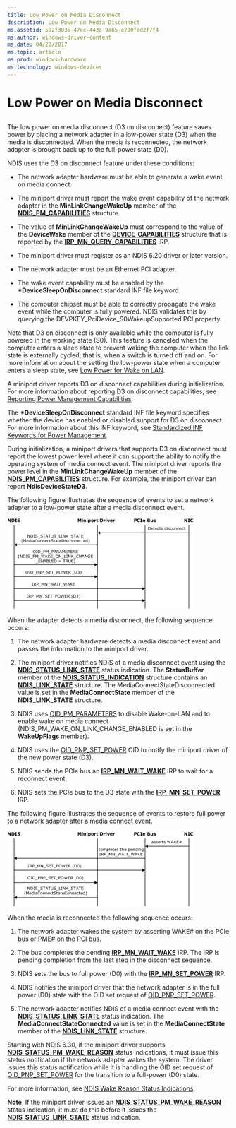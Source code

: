 ```yaml
---
title: Low Power on Media Disconnect
description: Low Power on Media Disconnect
ms.assetid: 592f3835-47ec-443a-9ab5-e700fed2f7f4
ms.author: windows-driver-content
ms.date: 04/20/2017
ms.topic: article
ms.prod: windows-hardware
ms.technology: windows-devices
---
```


# Low Power on Media Disconnect


## <a href="" id="ddk--nr"></a>


The low power on media disconnect (D3 on disconnect) feature saves power by placing a network adapter in a low-power state (D3) when the media is disconnected. When the media is reconnected, the network adapter is brought back up to the full-power state (D0).

NDIS uses the D3 on disconnect feature under these conditions:

-   The network adapter hardware must be able to generate a wake event on media connect.

-   The miniport driver must report the wake event capability of the network adapter in the **MinLinkChangeWakeUp** member of the [**NDIS\_PM\_CAPABILITIES**](https://msdn.microsoft.com/library/windows/hardware/ff566748) structure.

-   The value of **MinLinkChangeWakeUp** must correspond to the value of the **DeviceWake** member of the [**DEVICE\_CAPABILITIES**](https://msdn.microsoft.com/library/windows/hardware/ff543095) structure that is reported by the [**IRP\_MN\_QUERY\_CAPABILITIES**](https://msdn.microsoft.com/library/windows/hardware/ff551664) IRP.

-   The miniport driver must register as an NDIS 6.20 driver or later version.

-   The network adapter must be an Ethernet PCI adapter.

-   The wake event capability must be enabled by the **\*DeviceSleepOnDisconnect** standard INF file keyword.

-   The computer chipset must be able to correctly propagate the wake event while the computer is fully powered. NDIS validates this by querying the DEVPKEY\_PciDevice\_S0WakeupSupported PCI property.

Note that D3 on disconnect is only available while the computer is fully powered in the working state (S0). This feature is canceled when the computer enters a sleep state to prevent waking the computer when the link state is externally cycled; that is, when a switch is turned off and on. For more information about the setting the low-power state when a computer enters a sleep state, see [Low Power for Wake on LAN](low-power-for-wake-on-lan.md).

A miniport driver reports D3 on disconnect capabilities during initialization. For more information about reporting D3 on disconnect capabilities, see [Reporting Power Management Capabilities](reporting-power-management-capabilities.md).

The **\*DeviceSleepOnDisconnect** standard INF file keyword specifies whether the device has enabled or disabled support for D3 on disconnect. For more information about this INF keyword, see [Standardized INF Keywords for Power Management](standardized-inf-keywords-for-power-management.md).

During initialization, a miniport drivers that supports D3 on disconnect must report the lowest power level where it can support the ability to notify the operating system of media connect event. The miniport driver reports the power level in the **MinLinkChangeWakeUp** member of the [**NDIS\_PM\_CAPABILITIES**](https://msdn.microsoft.com/library/windows/hardware/ff566748) structure. For example, the miniport driver can report **NdisDeviceStateD3**.

The following figure illustrates the sequence of events to set a network adapter to a low-power state after a media disconnect event.

![diagram illustrating the sequence of events to set a nic to a low power state after a media disconnect event](images/d3ondisconnect.png)

When the adapter detects a media disconnect, the following sequence occurs:

1.  The network adapter hardware detects a media disconnect event and passes the information to the miniport driver.

2.  The miniport driver notifies NDIS of a media disconnect event using the [**NDIS\_STATUS\_LINK\_STATE**](https://msdn.microsoft.com/library/windows/hardware/ff567391) status indication. The **StatusBuffer** member of the [**NDIS\_STATUS\_INDICATION**](https://msdn.microsoft.com/library/windows/hardware/ff567373) structure contains an [**NDIS\_LINK\_STATE**](https://msdn.microsoft.com/library/windows/hardware/hh205390) structure. The MediaConnectStateDisconnected value is set in the **MediaConnectState** member of the **NDIS\_LINK\_STATE** structure.

3.  NDIS uses [OID\_PM\_PARAMETERS](https://msdn.microsoft.com/library/windows/hardware/ff569768) to disable Wake-on-LAN and to enable wake on media connect (NDIS\_PM\_WAKE\_ON\_LINK\_CHANGE\_ENABLED is set in the **WakeUpFlags** member).

4.  NDIS uses the [OID\_PNP\_SET\_POWER](https://msdn.microsoft.com/library/windows/hardware/ff569780) OID to notify the miniport driver of the new power state (D3).

5.  NDIS sends the PCIe bus an [**IRP\_MN\_WAIT\_WAKE**](https://msdn.microsoft.com/library/windows/hardware/ff551766) IRP to wait for a reconnect event.

6.  NDIS sets the PCIe bus to the D3 state with the [**IRP\_MN\_SET\_POWER**](https://msdn.microsoft.com/library/windows/hardware/ff551744) IRP.

The following figure illustrates the sequence of events to restore full power to a network adapter after a media connect event.

![diagram illustrating the sequence of events to restore full power to a nic after a media connect event](images/d0onconnect.png)

When the media is reconnected the following sequence occurs:

1.  The network adapter wakes the system by asserting WAKE\# on the PCIe bus or PME\# on the PCI bus.

2.  The bus completes the pending [**IRP\_MN\_WAIT\_WAKE**](https://msdn.microsoft.com/library/windows/hardware/ff551766) IRP. The IRP is pending completion from the last step in the disconnect sequence.

3.  NDIS sets the bus to full power (D0) with the [**IRP\_MN\_SET\_POWER**](https://msdn.microsoft.com/library/windows/hardware/ff551744) IRP.

4.  NDIS notifies the miniport driver that the network adapter is in the full power (D0) state with the OID set request of [OID\_PNP\_SET\_POWER](https://msdn.microsoft.com/library/windows/hardware/ff569780).

5.  The network adapter notifies NDIS of a media connect event with the [**NDIS\_STATUS\_LINK\_STATE**](https://msdn.microsoft.com/library/windows/hardware/ff567391) status indication. The **MediaConnectStateConnected** value is set in the **MediaConnectState** member of the [**NDIS\_LINK\_STATE**](https://msdn.microsoft.com/library/windows/hardware/hh205390) structure.

Starting with NDIS 6.30, if the miniport driver supports [**NDIS\_STATUS\_PM\_WAKE\_REASON**](https://msdn.microsoft.com/library/windows/hardware/hh439808) status indications, it must issue this status notification if the network adapter wakes the system. The driver issues this status notification while it is handling the OID set request of [OID\_PNP\_SET\_POWER](https://msdn.microsoft.com/library/windows/hardware/ff569780) for the transition to a full-power (D0) state.

For more information, see [NDIS Wake Reason Status Indications](ndis-wake-reason-status-indications.md).

**Note**  If the miniport driver issues an [**NDIS\_STATUS\_PM\_WAKE\_REASON**](https://msdn.microsoft.com/library/windows/hardware/hh439808) status indication, it must do this before it issues the [**NDIS\_STATUS\_LINK\_STATE**](https://msdn.microsoft.com/library/windows/hardware/ff567391) status indication.

 

 

 





